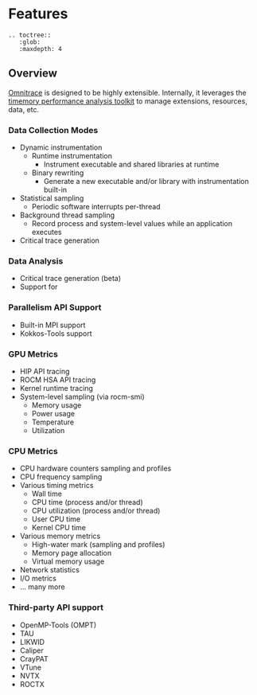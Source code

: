 # Features

```eval_rst
.. toctree::
   :glob:
   :maxdepth: 4
```

## Overview

[Omnitrace](https://github.com/AMDResearch/omnitrace) is designed to be highly extensible. Internally, it leverages the
[timemory performance analysis toolkit](https://github.com/NERSC/timemory) to
manage extensions, resources, data, etc.

### Data Collection Modes

- Dynamic instrumentation
  - Runtime instrumentation
    - Instrument executable and shared libraries at runtime
  - Binary rewriting
    - Generate a new executable and/or library with instrumentation built-in
- Statistical sampling
  - Periodic software interrupts per-thread
- Background thread sampling
  - Record process and system-level values while an application executes
- Critical trace generation

### Data Analysis

- Critical trace generation (beta)
- Support for

### Parallelism API Support

- Built-in MPI support
- Kokkos-Tools support

### GPU Metrics

- HIP API tracing
- ROCM HSA API tracing
- Kernel runtime tracing
- System-level sampling (via rocm-smi)
  - Memory usage
  - Power usage
  - Temperature
  - Utilization

### CPU Metrics

- CPU hardware counters sampling and profiles
- CPU frequency sampling
- Various timing metrics
  - Wall time
  - CPU time (process and/or thread)
  - CPU utilization (process and/or thread)
  - User CPU time
  - Kernel CPU time
- Various memory metrics
  - High-water mark (sampling and profiles)
  - Memory page allocation
  - Virtual memory usage
- Network statistics
- I/O metrics
- ... many more

### Third-party API support

- OpenMP-Tools (OMPT)
- TAU
- LIKWID
- Caliper
- CrayPAT
- VTune
- NVTX
- ROCTX
